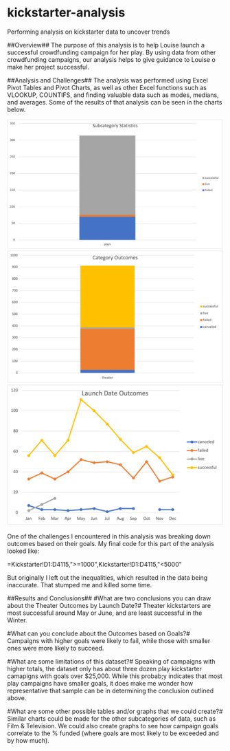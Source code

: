 # kickstarter-analysis
Performing analysis on kickstarter data to uncover trends

##Overview##
The purpose of this analysis is to help Louise launch a successful crowdfunding campaign for her play. By using data from other crowdfunding campaigns, our analysis helps to give guidance to Louise o make her project successful.

##Analysis and Challenges##
The analysis was performed using Excel Pivot Tables and Pivot Charts, as well as other Excel functions such as VLOOKUP, COUNTIFS, and finding valuable data such as modes, medians, and averages. Some of the results of that analysis can be seen in the charts below.

![SubcategoryStatistics](SubcategoryStatistics.png)
![CategoryOutcomes](CategoryOutcomes.png)
![LaunchDateOutcomes](LaunchDateOutcomes.png)

One of the challenges I encountered in this analysis was breaking down outcomes based on their goals. My final code for this part of the analysis looked like:
 
 =Kickstarter!D1:D4115,">=1000",Kickstarter!D1:D4115,"<5000"
 
But originally I left out the inequalities, which resulted in the data being inaccurate. That stumped me and killed some time.

##Results and Conclusions##
#What are two conclusions you can draw about the Theater Outcomes by Launch Date?#
Theater kickstarters are most successful around May or June, and are least successful in the Winter.

#What can you conclude about the Outcomes based on Goals?#
Campaigns with higher goals were likely to fail, while those with smaller ones were more likely to succeed. 

#What are some limitations of this dataset?#
Speaking of campaigns with higher totals, the dataset only has about three dozen play kickstarter camapigns with goals over $25,000. While this probab;y indicates that most play campaigns have smaller goals, it does make me wonder how representative that sample can be in determining the conclusion outlined above.

#What are some other possible tables and/or graphs that we could create?#
Similar charts could be made for the other subcategories of data, such as Film & Television. We could also create graphs to see how campaign goals correlate to the % funded (where goals are most likely to be exceeded and by how much).
